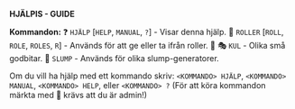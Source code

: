 **HJÄLPIS - GUIDE**

**Kommandon:**
:question: `HJÄLP` [`HELP`, `MANUAL`, `?`] - Visar denna hjälp.
:busts_in_silhouette: `ROLLER` [`ROLL`, `ROLE`, `ROLES`, `R`] - Används för att ge eller ta ifrån roller. :triangular_flag_on_post:
:performing_arts: `KUL` - Olika små godbitar.
:game_die: `SLUMP` - Används för olika slump-generatorer.

Om du vill ha hjälp med ett kommando skriv: `<KOMMANDO> HJÄLP`, `<KOMMANDO> MANUAL`, `<KOMMANDO> HELP`, eller `<KOMMANDO> ?`
(För att köra kommandon märkta med :triangular_flag_on_post: krävs att du är admin!)